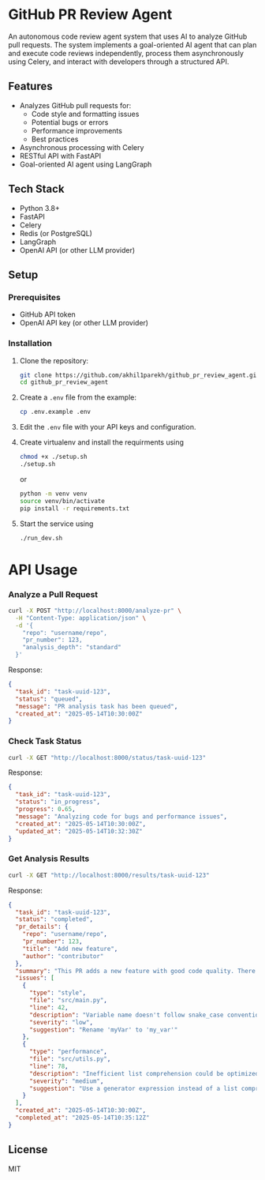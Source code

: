 # GitHub PR Review Agent

An autonomous code review agent system that uses AI to analyze GitHub pull requests. The system implements a goal-oriented AI agent that can plan and execute code reviews independently, process them asynchronously using Celery, and interact with developers through a structured API.

## Features

- Analyzes GitHub pull requests for:
  - Code style and formatting issues
  - Potential bugs or errors
  - Performance improvements
  - Best practices
- Asynchronous processing with Celery
- RESTful API with FastAPI
- Goal-oriented AI agent using LangGraph

## Tech Stack

- Python 3.8+
- FastAPI
- Celery
- Redis (or PostgreSQL)
- LangGraph
- OpenAI API (or other LLM provider)

## Setup

### Prerequisites

- GitHub API token
- OpenAI API key (or other LLM provider)

### Installation

1. Clone the repository:
   ```bash
   git clone https://github.com/akhil1parekh/github_pr_review_agent.git
   cd github_pr_review_agent
   ```
   
2. Create a `.env` file from the example:
   ```bash
   cp .env.example .env
   ```
   
3. Edit the `.env` file with your API keys and configuration.

4. Create virtualenv and install the requirments using
   ```bash
   chmod +x ./setup.sh
   ./setup.sh
   ```
   or
   ```bash
   python -m venv venv
   source venv/bin/activate
   pip install -r requirements.txt
   ```

6. Start the service using
   ```bash
   ./run_dev.sh
   ```

# API Usage

### Analyze a Pull Request

```bash
curl -X POST "http://localhost:8000/analyze-pr" \
  -H "Content-Type: application/json" \
  -d '{
    "repo": "username/repo",
    "pr_number": 123,
    "analysis_depth": "standard"
  }'
```

Response:
```json
{
  "task_id": "task-uuid-123",
  "status": "queued",
  "message": "PR analysis task has been queued",
  "created_at": "2025-05-14T10:30:00Z"
}
```

### Check Task Status

```bash
curl -X GET "http://localhost:8000/status/task-uuid-123"
```

Response:
```json
{
  "task_id": "task-uuid-123",
  "status": "in_progress",
  "progress": 0.65,
  "message": "Analyzing code for bugs and performance issues",
  "created_at": "2025-05-14T10:30:00Z",
  "updated_at": "2025-05-14T10:32:30Z"
}
```

### Get Analysis Results

```bash
curl -X GET "http://localhost:8000/results/task-uuid-123"
```

Response:
```json
{
  "task_id": "task-uuid-123",
  "status": "completed",
  "pr_details": {
    "repo": "username/repo",
    "pr_number": 123,
    "title": "Add new feature",
    "author": "contributor"
  },
  "summary": "This PR adds a new feature with good code quality. There are 2 minor style issues and 1 potential performance improvement.",
  "issues": [
    {
      "type": "style",
      "file": "src/main.py",
      "line": 42,
      "description": "Variable name doesn't follow snake_case convention",
      "severity": "low",
      "suggestion": "Rename 'myVar' to 'my_var'"
    },
    {
      "type": "performance",
      "file": "src/utils.py",
      "line": 78,
      "description": "Inefficient list comprehension could be optimized",
      "severity": "medium",
      "suggestion": "Use a generator expression instead of a list comprehension"
    }
  ],
  "created_at": "2025-05-14T10:30:00Z",
  "completed_at": "2025-05-14T10:35:12Z"
}
```

## License

MIT
